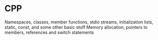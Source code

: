 # CPP
Namespaces, classes, member functions, stdio streams, initialization lists, static, const, and some other basic stuff
Memory allocation, pointers to members, references and switch statements